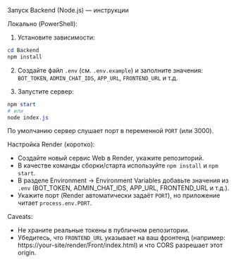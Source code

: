 Запуск Backend (Node.js) — инструкции

Локально (PowerShell):

1) Установите зависимости:

```powershell
cd Backend
npm install
```

2) Создайте файл `.env` (см. `.env.example`) и заполните значения: `BOT_TOKEN`, `ADMIN_CHAT_IDS`, `APP_URL`, `FRONTEND_URL` и т.д.

3) Запустите сервер:

```powershell
npm start
# или
node index.js
```

По умолчанию сервер слушает порт в переменной `PORT` (или 3000).

Настройка Render (коротко):
- Создайте новый сервис Web в Render, укажите репозиторий.
- В качестве команды сборки/старта используйте `npm install` и `npm start`.
- В разделе Environment -> Environment Variables добавьте значения из `.env` (BOT_TOKEN, ADMIN_CHAT_IDS, APP_URL, FRONTEND_URL и т.д.).
- Укажите порт (Render автоматически задаёт `PORT`), но приложение читает `process.env.PORT`.

Caveats:
- Не храните реальные токены в публичном репозитории.
- Убедитесь, что `FRONTEND_URL` указывает на ваш фронтенд (например: https://your-site/render/Front/index.html) и что CORS разрешает этот origin.
